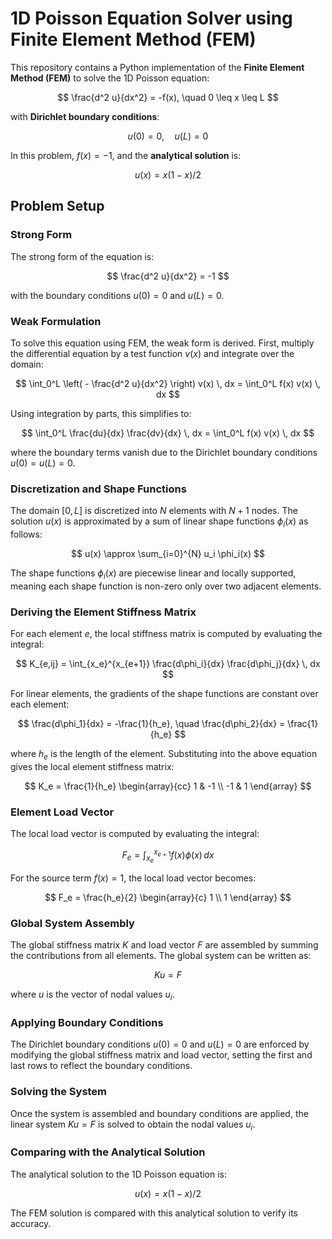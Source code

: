 # 1D Poisson Equation Solver using Finite Element Method (FEM)

This repository contains a Python implementation of the **Finite Element Method (FEM)** to solve the 1D Poisson equation:

$$
 \frac{d^2 u}{dx^2} = -f(x), \quad 0 \leq x \leq L
$$

with **Dirichlet boundary conditions**:

$$
u(0) = 0, \quad u(L) = 0
$$

In this problem, $f(x) = -1$, and the **analytical solution** is:

$$
u(x) = x(1 - x)/2
$$

## Problem Setup

### Strong Form

The strong form of the equation is:

$$
 \frac{d^2 u}{dx^2} = -1
$$

with the boundary conditions $u(0) = 0$ and $u(L) = 0$.

### Weak Formulation

To solve this equation using FEM, the weak form is derived. First, multiply the differential equation by a test function $v(x)$ and integrate over the domain:

$$
\int_0^L \left( - \frac{d^2 u}{dx^2} \right) v(x) \, dx = \int_0^L f(x) v(x) \, dx
$$

Using integration by parts, this simplifies to:

$$
\int_0^L \frac{du}{dx} \frac{dv}{dx} \, dx = \int_0^L f(x) v(x) \, dx
$$

where the boundary terms vanish due to the Dirichlet boundary conditions $u(0) = u(L) = 0$.

### Discretization and Shape Functions

The domain $[0, L]$ is discretized into $N$ elements with $N+1$ nodes. The solution $u(x)$ is approximated by a sum of linear shape functions $\phi_i(x)$ as follows:

$$
u(x) \approx \sum_{i=0}^{N} u_i \phi_i(x)
$$

The shape functions $\phi_i(x)$ are piecewise linear and locally supported, meaning each shape function is non-zero only over two adjacent elements.

### Deriving the Element Stiffness Matrix

For each element $e$, the local stiffness matrix is computed by evaluating the integral:

$$
K_{e,ij} = \int_{x_e}^{x_{e+1}} \frac{d\phi_i}{dx} \frac{d\phi_j}{dx} \, dx
$$

For linear elements, the gradients of the shape functions are constant over each element:

$$
\frac{d\phi_1}{dx} = -\frac{1}{h_e}, \quad \frac{d\phi_2}{dx} = \frac{1}{h_e}
$$

where $h_e$ is the length of the element. Substituting into the above equation gives the local element stiffness matrix:

$$
K_e = \frac{1}{h_e} \begin{array}{cc} 1 & -1 \\ -1 & 1 \end{array}
$$

### Element Load Vector

The local load vector is computed by evaluating the integral:

$$
F_e = \int_{x_e}^{x_{e+1}} f(x) \phi(x) \, dx
$$

For the source term $f(x) = 1$, the local load vector becomes:

$$
F_e = \frac{h_e}{2} \begin{array}{c} 1 \\ 1 \end{array}
$$

### Global System Assembly

The global stiffness matrix $K$ and load vector $F$ are assembled by summing the contributions from all elements. The global system can be written as:

$$
K u = F
$$

where $u$ is the vector of nodal values $u_i$.

### Applying Boundary Conditions

The Dirichlet boundary conditions $u(0) = 0$ and $u(L) = 0$ are enforced by modifying the global stiffness matrix and load vector, setting the first and last rows to reflect the boundary conditions.

### Solving the System

Once the system is assembled and boundary conditions are applied, the linear system $K u = F$ is solved to obtain the nodal values $u_i$.

### Comparing with the Analytical Solution

The analytical solution to the 1D Poisson equation is:

$$
u(x) = x(1 - x)/2
$$

The FEM solution is compared with this analytical solution to verify its accuracy.

